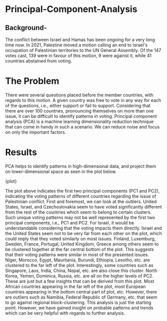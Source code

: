 # Principal-Component-Analysis
## Background-
The conflict between Israel and Hamas has been ongoing for a very long time now. In 2021, Palestine moved a motion calling an end to Israel's occupation of Palestinian territories to the UN General Assembly. Of the 147 votes cast, 139 were in favour of this motion, 9 were against it, while 41 countries abstained from voting.

# The Problem
There were several questions placed before the member countries, with regards to this motion. A given country was free to vote in any way for each of the questions, i.e., either support or fail to support. Considering that there are over 100 countries, pronouncing themselves on more than one issue, it can be difficult to identify patterns in voting. 
Principal component analysis (PCA) is a machine learning dimensionality reduction technique that can come in handy in such a scenario. We can reduce noise and focus on only the important factors.
# Results 
PCA helps to identify patterns in high-dimensional data, and project them on lower-dimensional space as seen in the plot below.

{plot}

The plot above indicates the first two principal components (PC1 and PC2), indicating the voting patterns of different countries regarding the issue of Palestinian conflict. 
First and foremost, we can look at the outliers. United States, Israel, and Czechoslovakia seem to have voted significantly different from the rest of the countries which seem to belong to certain clusters. Such unique voting patterns may not be well represented by the first two principal components, i.e., PC1 and PC2. For Israel, it would be understandable considering that the voting impacts them directly. Israel and the United States seem not to be very far from each other on the plot, which could imply that they voted similarly on most issues. 
Finland, Luxemburg, Sweden, France, Portugal, United Kingdom, Greece among others seem to be clustered together at the far central bottom of the plot. This suggests that their voting patterns were similar in most of the presented issues. 
Niger, Morocco, Egypt, Mauritania, Burundi, Ethiopia, Lesotho, etc. are clustered to the far left of the plot. Interestingly, some countries such as Singapore, Laos, India, China, Nepal, etc. are also close this cluster. 
North Korea, Yemen, Dominica, Russia, etc. are all on the higher levels of PC2. 
These are just but a few insights that can be derived from this plot. Most African countries appearing in the far left of the plot, most European countries appearing in the bottom central part of plot, etc. However, there are outliers such as Namibia, Federal Republic of Germany, etc. that seem to go against regional block-clustering.
This analysis is just the starting point. However, we have gained insight on probable patterns and trends which can be very helpful with regards to further analysis.

